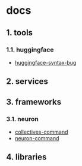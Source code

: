 # docs

## 1. tools

### 1.1. huggingface

- [huggingface-syntax-bug](./docs/1-tools/huggingface/huggingface-syntax-bug.md)

## 2. services

## 3. frameworks

### 3.1. neuron

- [collectives-command](./docs/3-frameworks/neuron/collectives-command.md)
- [neuron-command](./docs/3-frameworks/neuron/neuron-command.md)

## 4. libraries

